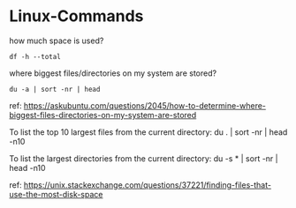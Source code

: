 # Linux-Commands

how much space is used?
```
df -h --total
```


where biggest files/directories on my system are stored?

```
du -a | sort -nr | head
```
ref: https://askubuntu.com/questions/2045/how-to-determine-where-biggest-files-directories-on-my-system-are-stored


To list the top 10 largest files from the current directory: du . | sort -nr | head -n10

To list the largest directories from the current directory: du -s * | sort -nr | head -n10

ref: https://unix.stackexchange.com/questions/37221/finding-files-that-use-the-most-disk-space

